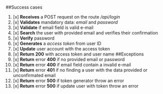 ##Success cases
1. [x] **Receives** a POST request on the route */api/login*
2. [x] **Validates** mandatory data: *email* and *password*
3. [x] **Validate** if email field is valid e-mail
4. [x] **Search** the user with provided email and verifies their confirmation
5. [x] **Verify** password
6. [x] **Generates** a *access token*  from user ID
7. [x] **Update** user account with the access token
8. [x] **Return 200** with access token and user name
##Exceptions
1. [x] **Return** error **400** if no provided email or password
2. [x] **Return** error **400** if email field contain a invalid e-mail
3. [x] **Return** error **401** if no finding a user with the data provided or unconfirmated email
4. [x] **Return** error **500** if token generator throw an error
5. [x] **Return** error **500** if update user with token throw an error 